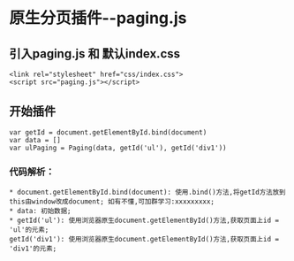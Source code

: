 # 原生分页插件--paging.js #

## 引入paging.js 和 默认index.css ##
```
<link rel="stylesheet" href="css/index.css">
<script src="paging.js"></script>
```
## 开始插件 ##
```
var getId = document.getElementById.bind(document)
var data = []
var ulPaging = Paging(data, getId('ul'), getId('div1'))
```
### 代码解析：
    * document.getElementById.bind(document): 使用.bind()方法,将getId方法放到this由window改成document; 如有不懂,可加群学习:xxxxxxxxx;
    * data: 初始数据;
    * getId('ul'): 使用浏览器原生document.getElementById()方法,获取页面上id = 'ul'的元素;
    getId('div1'): 使用浏览器原生document.getElementById()方法,获取页面上id = 'div1'的元素;
